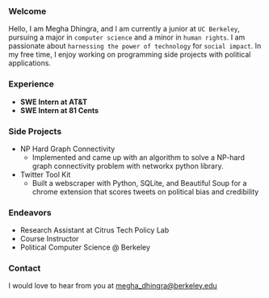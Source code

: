 


### Welcome

Hello, I am Megha Dhingra, and I am currently a junior at `UC Berkeley`, pursuing a major in `computer science` and a minor in `human rights`. I am passionate about `harnessing the power of technology` for `social impact`. In my free time, I enjoy working on programming side projects with political applications. 

### Experience
- **SWE Intern at AT&T**
- **SWE Intern at 81 Cents**


### Side Projects
 - NP Hard Graph Connectivity
   - Implemented and came up with an algorithm to solve a NP-hard graph connectivity problem with networkx python library.
 - Twitter Tool Kit 
   - Built a webscraper with Python, SQLite, and Beautiful Soup for a chrome extension that scores tweets on political bias and credibility
 

### Endeavors
 - Research Assistant at Citrus Tech Policy Lab
 - Course Instructor
 - Political Computer Science @ Berkeley
 
 
### Contact
I would love to hear from you at megha_dhingra@berkeley.edu



